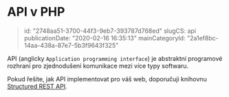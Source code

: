 API v PHP
=========

> id: "2748aa51-3700-44f3-9eb7-393787d768ed"
> slugCS: api
> publicationDate: "2020-02-16 16:35:13"
> mainCategoryId: "2a1ef8bc-14aa-438a-87e7-5b3f9643f325"

API (anglicky `Application programming interface`) je abstraktní programové rozhraní pro zjednodušení komunikace mezi více typy softwaru.

Pokud řešíte, jak API implementovat pro váš web, doporučuji knihovnu [Structured REST API](https://github.com/baraja-core/structured-api).
